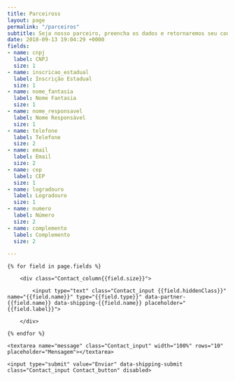 ```yaml
---
title: Parceiross
layout: page
permalink: "/parceiros"
subtitle: Seja nosso parceiro, preencha os dados e retornaremos seu contato.
date: 2018-09-13 19:04:29 +0000
fields:
- name: cnpj
  label: CNPJ
  size: 1
- name: inscricao_estadual
  label: Inscrição Estadual
  size: 1
- name: nome_fantasia
  label: Nome Fantasia
  size: 1
- name: nome_responsavel
  label: Nome Responsável
  size: 1
- name: telefone
  label: Telefone
  size: 2
- name: email
  label: Email
  size: 2
- name: cep
  label: CEP
  size: 1
- name: logradouro
  label: Logradouro
  size: 1
- name: numero
  label: Número
  size: 2
- name: complemento
  label: Complemento
  size: 2

---
```

<form action="email_parceiros.php" data-partners data-shipping name="contact_form" method="POST" class="Contact" data-fade-medium>

	{% for field in page.fields %}	

		<div class="Contact_column{{field.size}}">

			<input type="text" class="Contact_input {{field.hiddenClass}}" name="{{field.name}}" type="{{field.type}}" data-partner-{{field.name}} data-shipping-{{field.name}} placeholder="{{field.label}}">

		</div>

	{% endfor %}

	<textarea name="message" class="Contact_input" width="100%" rows="10" placeholder="Mensagem"></textarea>

	<input type="submit" value="Enviar" data-shipping-submit class="Contact_input Contact_button" disabled>

</form>
